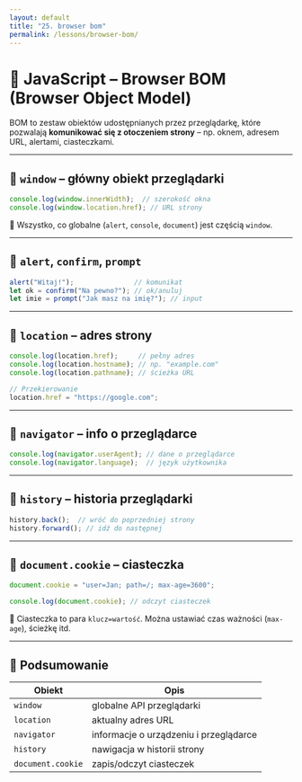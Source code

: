 ```yaml
---
layout: default
title: "25. browser bom"
permalink: /lessons/browser-bom/
---
```


# 🧭 JavaScript – Browser BOM (Browser Object Model)

BOM to zestaw obiektów udostępnianych przez przeglądarkę, które pozwalają **komunikować się z otoczeniem strony** – np. oknem, adresem URL, alertami, ciasteczkami.

---

## 🔹 `window` – główny obiekt przeglądarki

```js
console.log(window.innerWidth);  // szerokość okna
console.log(window.location.href); // URL strony
```

📌 Wszystko, co globalne (`alert`, `console`, `document`) jest częścią `window`.

---

## 🔸 `alert`, `confirm`, `prompt`

```js
alert("Witaj!");               // komunikat
let ok = confirm("Na pewno?"); // ok/anuluj
let imie = prompt("Jak masz na imię?"); // input
```

---

## 🔹 `location` – adres strony

```js
console.log(location.href);     // pełny adres
console.log(location.hostname); // np. "example.com"
console.log(location.pathname); // ścieżka URL

// Przekierowanie
location.href = "https://google.com";
```

---

## 🔹 `navigator` – info o przeglądarce

```js
console.log(navigator.userAgent); // dane o przeglądarce
console.log(navigator.language);  // język użytkownika
```

---

## 🔹 `history` – historia przeglądarki

```js
history.back();  // wróć do poprzedniej strony
history.forward(); // idź do następnej
```

---

## 🍪 `document.cookie` – ciasteczka

```js
document.cookie = "user=Jan; path=/; max-age=3600";

console.log(document.cookie); // odczyt ciasteczek
```

📌 Ciasteczka to para `klucz=wartość`. Można ustawiać czas ważności (`max-age`), ścieżkę itd.

---

## 🧠 Podsumowanie

| Obiekt       | Opis                                      |
|--------------|-------------------------------------------|
| `window`     | globalne API przeglądarki                 |
| `location`   | aktualny adres URL                        |
| `navigator`  | informacje o urządzeniu i przeglądarce    |
| `history`    | nawigacja w historii strony               |
| `document.cookie` | zapis/odczyt ciasteczek              |

